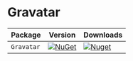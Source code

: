 # Gravatar

| Package |  Version | Downloads |
| ------- | ----- | ----- |
| `Gravatar` | [![NuGet](https://img.shields.io/nuget/v/Gravatar.svg)](https://nuget.org/packages/Gravatar.Extensions) | [![Nuget](https://img.shields.io/nuget/dt/Gravatar.svg)](https://nuget.org/packages/Gravatar.Extensions) |
